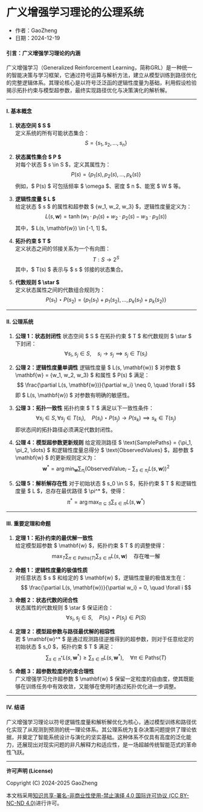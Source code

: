 # **广义增强学习理论的公理系统**

- 作者：GaoZheng
- 日期：2024-12-19

#### **引言：广义增强学习理论的内涵**
广义增强学习（Generalized Reinforcement Learning，简称GRL）是一种统一的智能决策与学习框架，它通过符号运算与解析方法，建立从模型训练到路径优化的完整逻辑体系。其理论核心是以符号泛泛函的逻辑性度量为基础，利用假设检验揭示拓扑约束与模型超参数，最终实现路径优化与决策演化的解析解。

---

#### **I. 基本概念**
1. **状态空间 $ S $**  
   定义系统的所有可能状态集合：  
   $$
   S = \{s_1, s_2, \dots, s_n\}
   $$

2. **状态属性集合 $ P $**  
   对每个状态 $ s \in S $，定义其属性为：  
   $$
   P(s) = \{p_1(s), p_2(s), \dots, p_k(s)\}
   $$
   例如，$ P(s) $ 可包括频率 $ \omega $、密度 $ n $、能宽 $ W $ 等。

3. **逻辑性度量 $ L $**  
   给定状态 $ s $ 的属性和超参数 $ \{w_1, w_2, w_3\} $，逻辑性度量定义为：  
   $$
   L(s, \mathbf{w}) = \tanh\left(w_1 \cdot p_1(s) + w_2 \cdot p_2(s) - w_3 \cdot p_3(s)\right)
   $$
   其中，$ L(s, \mathbf{w}) \in [-1, 1] $。

4. **拓扑约束 $ T $**  
   定义状态之间的邻接关系为一个有向图：  
   $$
   T: S \to 2^S
   $$
   其中，$ T(s) $ 表示与 $ s $ 邻接的状态集合。

5. **代数规则 $ \star $**  
   定义状态属性之间的代数组合规则为：  
   $$
   P(s_1) \star P(s_2) = \{p_1(s_1) + p_1(s_2), \dots, p_k(s_1) + p_k(s_2)\}
   $$

---

#### **II. 公理系统**

1. **公理 1：状态封闭性**
   状态空间 $ S $ 在拓扑约束 $ T $ 和代数规则 $ \star $ 下封闭：  
   $$
   \forall s_i, s_j \in S, \quad s_i \to s_j \implies s_j \in T(s_i)
   $$

2. **公理 2：逻辑性度量单调性**
   逻辑性度量 $ L(s, \mathbf{w}) $ 对参数 $ \mathbf{w} = \{w_1, w_2, w_3\} $ 和属性 $ P(s) $ 满足：  
   $$
   \frac{\partial L(s, \mathbf{w})}{\partial w_i} \neq 0, \quad \forall i
   $$
   即 $ L(s, \mathbf{w}) $ 对参数有明确的敏感性。

3. **公理 3：拓扑一致性**
   拓扑约束 $ T $ 满足以下一致性条件：  
   $$
   \forall s_i \in S, \forall s_j \in T(s_i), \quad P(s_i) \star P(s_j) \to P(s_k) \implies s_k \in T(s_j)
   $$
   即状态间的拓扑路径必须满足代数封闭性。

4. **公理 4：模型超参数更新规则**
   给定观测路径 $ \text{SamplePaths} = \{\pi_1, \pi_2, \dots\} $ 和逻辑性度量总得分 $ \text{ObservedValues} $，超参数 $ \mathbf{w} $ 的更新规则定义为：  
   $$
   \mathbf{w}^* = \arg\min_{\mathbf{w}} \sum_{\pi_i} \left(\text{ObservedValue}_i - \sum_{s \in \pi_i} L(s, \mathbf{w})\right)^2
   $$

5. **公理 5：解析解存在性**
   对于初始状态 $ s_0 \in S $，拓扑约束 $ T $ 和逻辑性度量 $ L $，总存在最优路径 $ \pi^* $，使得：  
   $$
   \pi^* = \arg\max_{\pi \subseteq S} \sum_{s \in \pi} L(s, \mathbf{w}^*)
   $$

---

#### **III. 重要定理和命题**

1. **定理 1：拓扑约束的最优解一致性**  
   给定模型超参数 $ \mathbf{w} $，拓扑约束 $ T $ 的调整使得：  
   $$
   \max_T \sum_{\pi \in \text{Paths}(T)} \sum_{s \in \pi} L(s, \mathbf{w}) \quad \text{存在唯一解}
   $$

2. **命题 1：逻辑性度量的极值性质**  
   对任意状态 $ s $ 和给定的 $ \mathbf{w} $，逻辑性度量的极值发生在：  
   $$
   \frac{\partial L(s, \mathbf{w})}{\partial w_i} = 0, \quad \forall i
   $$

3. **命题 2：状态代数的闭合性**  
   状态属性的代数规则 $ \star $ 保证闭合：  
   $$
   \forall s_i, s_j \in S, \quad P(s_i) \star P(s_j) \in P(S)
   $$

4. **定理 2：模型超参数与路径最优解的相容性**  
   若 $ \mathbf{w}^* $ 是通过观测路径逆推得到的超参数，则对于任意给定的初始状态 $ s_0 $，拓扑约束 $ T $ 满足：  
   $$
   \sum_{s \in \pi^*} L(s, \mathbf{w}^*) \geq \sum_{s \in \pi} L(s, \mathbf{w}^*), \quad \forall \pi \in \text{Paths}(T)
   $$

5. **命题 3：超参数粒度的约束合理性**  
   广义增强学习允许超参数 $ \mathbf{w} $ 保留一定粒度的自由度，使其既能够在训练任务中有效收敛，又能够在使用时通过拓扑优化进一步调整。

---

#### **IV. 结语**
广义增强学习理论以符号逻辑性度量和解析解优化为核心，通过模型训练和路径优化实现了从观测到预测的统一理论体系。其公理系统为复杂决策问题提供了理论依据，并奠定了智能系统设计与演化的坚实基础。这种体系不仅具有高度的泛化能力，还展现出对现实问题的非凡解释力和适应性，是一场超越传统智能范式的革命性飞跃。

---

**许可声明 (License)**

Copyright (C) 2024-2025 GaoZheng 

本文档采用[知识共享-署名-非商业性使用-禁止演绎 4.0 国际许可协议 (CC BY-NC-ND 4.0)](https://creativecommons.org/licenses/by-nc-nd/4.0/deed.zh-Hans)进行许可。

